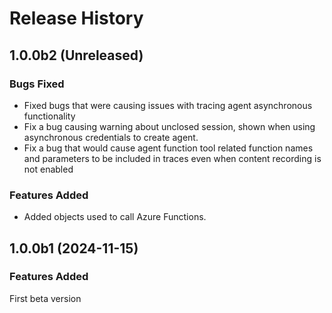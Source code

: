 # Release History

## 1.0.0b2 (Unreleased)

### Bugs Fixed

* Fixed bugs that were causing issues with tracing agent asynchronous functionality
* Fix a bug causing warning about unclosed session, shown when using asynchronous credentials to create agent. 
* Fix a bug that would cause agent function tool related function names and parameters to be included in traces even when content recording is not enabled

### Features Added

* Added objects used to call Azure Functions.

## 1.0.0b1 (2024-11-15)

### Features Added

First beta version
